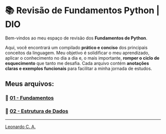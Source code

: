 # 📚 Revisão de Fundamentos Python | DIO
Bem-vindos ao meu espaço de revisão dos **Fundamentos de Python**.

Aqui, você encontrará um compilado **prático e conciso** dos principais conceitos da linguagem. 
Meu objetivo é solidificar o meu aprendizado, aplicar o conhecimento no dia a dia e, o mais importante, **romper o ciclo de esquecimento** que tanto me desafia. 
Cada arquivo contém **anotações claras e exemplos funcionais** para facilitar a minha jornada de estudos.


## Meus arquivos:
### 🐍 [01 - Fundamentos](https://github.com/leocalmeida/dio_python/blob/main/01_fundamentos.md)
### 🐍 [02 - Estrutura de Dados](https://github.com/leocalmeida/dio_python/blob/main/02-Estrutura%20de%20dados.md)


---
[Leonardo C. A.](https://www.linkedin.com/in/almeidaleoc)
